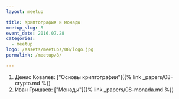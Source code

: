 ```yaml
---
layout: meetup

title: Криптография и монады
meetup_slug: 8
event_date: 2016.07.28
categories: 
  - meetup 
logo: /assets/meetups/08/logo.jpg
permalink: /meetup/8/

---
```


1. Денис Ковалев: ["Основы криптографии"]({% link _papers/08-crypto.md %})
2. Иван Гришаев: ["Монады"]({% link _papers/08-monada.md %})
		


